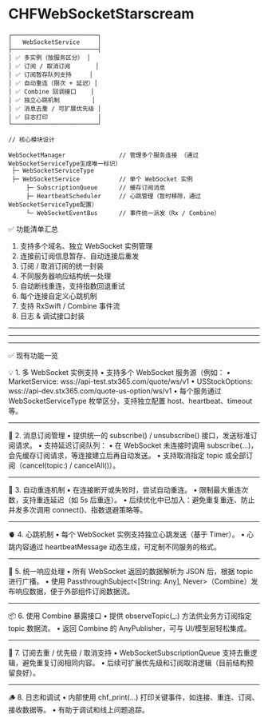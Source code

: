 # CHFWebSocketStarscream

```
┌────────────────────────┐
│   WebSocketService     │
├────────────────────────┤
│ ✅ 多实例（按服务区分） │
│ ✅ 订阅 / 取消订阅       │
│ ✅ 订阅暂存队列支持     │
│ ✅ 自动重连（限次 + 延迟）│
│ ✅ Combine 回调接口    │
│ ✅ 独立心跳机制         │
│ ✅ 消息去重 / 可扩展优先级 │
│ ✅ 日志打印              │
└────────────────────────┘

// 核心模块设计  

WebSocketManager               // 管理多个服务连接 （通过WebSocketServiceType生成唯一标识）
 ├─ WebSocketServiceType
 ├─ WebSocketService           // 单个 WebSocket 实例
     ├─ SubscriptionQueue      // 缓存订阅消息
     ├─ HeartbeatScheduler     // 心跳管理（暂时移除，通过WebSocketServiceType配置）
     └─ WebSocketEventBus      // 事件统一派发（Rx / Combine）
```


✅ 功能清单汇总 	
1.	支持多个域名、独立 WebSocket 实例管理 	
2.	连接前订阅信息暂存、自动连接后重发 	
3.	订阅 / 取消订阅的统一封装 	
4.	不同服务器响应结构统一处理 	
5.	自动断线重连，支持指数回退重试 	
6.	每个连接自定义心跳机制 	
7.	支持 RxSwift / Combine 事件流 	
8.	日志 & 调试接口封装
---
---
---



✅ 现有功能一览

💡 1. 多 WebSocket 实例支持
	•	支持多个 WebSocket 服务源（例如：
	•	MarketService: wss://api-test.stx365.com/quote/ws/v1
	•	USStockOptions: wss://api-dev.stx365.com/quote-us-option/ws/v1
	•	每个服务通过 WebSocketServiceType 枚举区分，支持独立配置 host、heartbeat、timeout 等。

---

 📩 2. 消息订阅管理
	•	提供统一的 subscribe() / unsubscribe() 接口，发送标准订阅请求。
	•	支持延迟订阅队列：
	•	在 WebSocket 未连接时调用 subscribe(...)，会先缓存订阅请求，等连接建立后再自动发送。
	•	支持取消指定 topic 或全部订阅（cancel(topic:) / cancelAll()）。

---

🔁 3. 自动重连机制
	•	在连接断开或失败时，尝试自动重连。
	•	限制最大重连次数，支持重连延迟（如 5s 后重连）。
	•	后续优化中已加入：避免重复重连、防止并发多次调用 connect()、指数退避策略等。

---

🫀 4. 心跳机制
	•	每个 WebSocket 实例支持独立心跳发送（基于 Timer）。
	•	心跳内容通过 heartbeatMessage 动态生成，可定制不同服务的格式。

---

🧪 5. 统一响应处理
	•	所有 WebSocket 返回的数据解析为 JSON 后，根据 topic 进行广播。
	•	使用 PassthroughSubject<[String: Any], Never>（Combine）发布响应数据，便于外部组件订阅数据流。

---

📦 6. 使用 Combine 暴露接口
	•	提供 observeTopic(_:) 方法供业务方订阅指定 topic 数据流。
	•	返回 Combine 的 AnyPublisher，可与 UI/模型层轻松集成。

---

🧼 7. 订阅去重 / 优先级 / 取消支持
	•	WebSocketSubscriptionQueue 支持去重逻辑，避免重复订阅相同内容。
	•	后续可扩展优先级和订阅取消逻辑（目前结构预留良好）。

---

🪵 8. 日志和调试
	•	内部使用 chf_print(...) 打印关键事件，如连接、重连、订阅、接收数据等。
	•	有助于调试和线上问题追踪。

